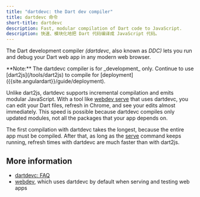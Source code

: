 ```yaml
---
title: "dartdevc: the Dart dev compiler"
title: dartdevc 命令
short-title: dartdevc
description: Fast, modular compilation of Dart code to JavaScript.
description: 快速、模块化地把 Dart 代码编译成 JavaScript 代码。
---
```


The Dart development compiler _(dartdevc_, also known as _DDC)_
lets you run and debug your Dart web app in any modern web browser.

<aside class="alert alert-info" markdown="1">
  **Note:**
  The dartdevc compiler is for _development_ only.
  Continue to use [dart2js](/tools/dart2js)
  to compile for [deployment]({{site.angulardart}}/guide/deployment).
</aside>

Unlike dart2js,
dartdevc supports incremental compilation and emits modular JavaScript.
With a tool like [webdev serve][serve] that uses dartdevc,
you can edit your Dart files,
refresh in Chrome,
and see your edits almost immediately.
This speed is possible because dartdevc compiles only updated modules,
not all the packages that your app depends on.

The first compilation with dartdevc takes the longest,
because the entire app must be compiled.
After that, as long as the [serve][] command keeps running,
refresh times with dartdevc are much faster than with dart2js.

## More information

* [dartdevc: FAQ](/tools/dartdevc/faq)
* [webdev][], which uses dartdevc by default when serving and testing web apps

[serve]: /tools/webdev#serve
[webdev]: /tools/webdev
